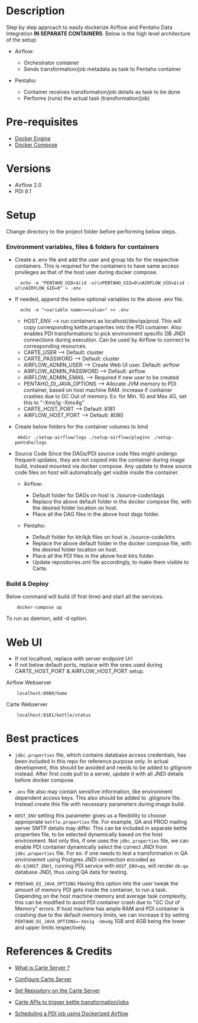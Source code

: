 # Description

Step by step approach to easily dockerize Airflow and Pentaho Data Integration **IN SEPARATE CONTAINERS**.
Below is the high level architecture of the setup:
- Airflow:
    - Orchestrator container
    - Sends transformation/job metadata as task to Pentaho container

- Pentaho:
    - Container receives transformation/job details as task to be done
    - Performs (runs) the actual task (transformation/job)


# Pre-requisites
- [Docker Engine](https://docs.docker.com/engine/install/)
- [Docker Compose](https://docs.docker.com/compose/install/)

# Versions
- Airflow 2.0
- PDI 9.1

 # Setup
Change directory to the project folder before performing below steps.

### Environment variables, files & folders for containers
- Create a .env file and add the user and group Ids for the respective containers.
This is required for the containers to have same access privileges as that of the host user during docker compose.

        echo -e "PENTAHO_UID=$(id -u)\nPENTAHO_GID=0\nAIRFLOW_UID=$(id -u)\nAIRFLOW_GID=0" > .env

- If needed, append the below optional variables to the above .env file.

        echo -e "<variable name>=<value>" >> .env
    - HOST_ENV --> run containers as localhost/dev/qa/prod. This will copy corresponding kettle.properties into the PDI container. Also enables PDI transformations to pick environment specific DB JNDI connections during execution. Can be used by Airflow to connect to corresponding resources.
    - CARTE_USER --> Default: cluster
    - CARTE_PASSWORD --> Default: cluster
    - AIRFLOW_ADMIN_USER --> Create Web UI user. Default: airflow
    - AIRFLOW_ADMIN_PASSWORD --> Default: airflow
    - AIRFLOW_ADMIN_EMAIL --> Required if new user to be created
    - PENTAHO_DI_JAVA_OPTIONS --> Allocate JVM memory to PDI container, based on host machine RAM. Increase if container crashes due to GC Out of memory. Ex: for Min. 1G and Max 4G, set this to "-Xms1g -Xmx4g"
    - CARTE_HOST_PORT --> Default: 8181
    - AIRFLOW_HOST_PORT --> Default: 8080

 - Create below folders for the container volumes to bind

        mkdir ./setup-airflow/logs ./setup-airflow/plugins ./setup-pentaho/logs


- Source Code
Since the DAGs/PDI source code files might undergo frequent updates, they are not copied into the container during image build, instead mounted via docker compose. Any update to these source code files on host will automatically get visible inside the container.

  - Airflow:
    - Default folder for DAGs on host is ./source-code/dags
    - Replace the above default folder in the docker compose file, with the desired folder location on host.
    - Place all the DAG files in the above host dags folder.

  - Pentaho:
    - Default folder for ktr/kjb files on host is ./source-code/ktrs
    - Replace the above default folder in the docker compose file, with the desired folder location on host.
    - Place all the PDI files in the above host ktrs folder.
    - Update repositories.xml file accordingly, to make them visible to Carte.

### Build & Deploy
Below command will build (if first time) and start all the services.

        docker-compose up
To run as daemon, add -d option.

# Web UI
- If not localhost, replace with server endpoint Url
- If not below default ports, replace with the ones used during CARTE_HOST_PORT & AIRFLOW_HOST_PORT setup.

Airflow Webserver
 
        localhost:8080/home

Carte Webserver

        localhost:8181/kettle/status

# Best practices
- ```jdbc.properties``` file, which contains database access credentials, has been included in this repo for reference purpose only. In actual development, this should be avoided and needs to be added to gitignore instead. After first code pull to a server, update it with all JNDI details before docker compose.

- ```.env``` file also may contain sensitive information, like environment dependent access keys. This also should be added to .gitignore file. Instead create this file with necessary parameters during image build.

- ```HOST_ENV``` setting this parameter gives us a flexibility to choose appropriate ```kettle.properties``` file. For example, QA and PROD mailing server SMTP details may differ. This can be included in separate kettle properties file, to be selected dynamically based on the host environment. Not only this, if one uses the ```jdbc.properties``` file, we can enable PDI container dynamically select the correct JNDI from ```jdbc.properties``` file. For ex: if one needs to test a transformation in QA environemnt using Postgres JNDI connection encoded as ```db-${HOST_ENV}```, running PDI service with ```HOST_ENV=qa```, will render ```db-qa``` database JNDI, thus using QA data for testing.

- ```PENTAHO_DI_JAVA_OPTIONS``` Having this option lets the user tweak the amount of memory PDI gets inside the container, to run a task. Depending on the host machine memory and average task complexity, this can be modified to avoid PDI container crash due to "GC Out of Memory" errors. If host machine has ample RAM and PDI container is crashing due to the default memory limits, we can increase it by setting ```PENTAHO_DI_JAVA_OPTIONS=-Xms1g -Xmx4g``` 1GB and 4GB being the lower and upper limits respectively.

# References & Credits
- [What is Carte Server ?](https://wiki.pentaho.com/display/EAI/Carte+User+Documentation)

- [Configure Carte Server](https://help.pentaho.com/Documentation/8.0/Products/Data_Integration/Carte_Clusters/060)

- [Set Repository on the Carte Server](https://help.pentaho.com/Documentation/9.1/Products/Use_Carte_Clusters)

- [Carte APIs to trigger kettle transformation/jobs](https://help.pentaho.com/Documentation/9.1/Developer_center/REST_API_Reference/Carte)

- [Scheduling a PDI job using Dockerized Airflow](https://diethardsteiner.github.io/pdi/2020/04/01/Scheduling-a-PDI-Job-on-Apache-Airflow.html)